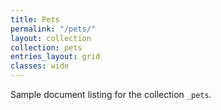 ```yaml
---
title: Pets
permalink: "/pets/"
layout: collection
collection: pets
entries_layout: grid
classes: wide
---
```


Sample document listing for the collection `_pets`.
